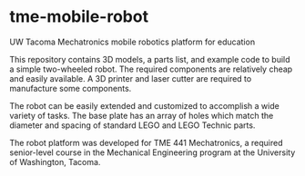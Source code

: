 # tme-mobile-robot
UW Tacoma Mechatronics mobile robotics platform for education

This repository contains 3D models, a parts list, and example code to build a simple two-wheeled robot. The required components are relatively cheap and easily available. A 3D printer and laser cutter are required to manufacture some components.

The robot can be easily extended and customized to accomplish a wide variety of tasks. The base plate has an array of holes which match the diameter and spacing of standard LEGO and LEGO Technic parts.

The robot platform was developed for TME 441 Mechatronics, a required senior-level course in the Mechanical Engineering program at the University of Washington, Tacoma.
